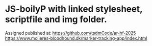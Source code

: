 # JS-boilyP with linked stylesheet, scriptfile and img folder.

Assigned published at:
https://github.com/tsdmCode/ar-hf-2025
https://www.molieres-bloodhound.dk/marker-tracking-app/index.html
